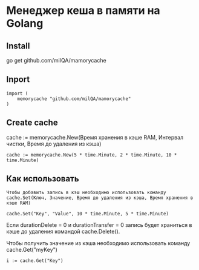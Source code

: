 # Менеджер кеша в памяти на Golang



## Install

  go get github.com/milQA/mamorycache


## Inport

	import (
		memorycache "github.com/milQA/mamorycache"
	)

## Create cache

  cache := memorycache.New(Время хранения в кэше RAM, Интервал чистки, Время до удаления из кэша)

	cache := memorycache.New(5 * time.Minute, 2 * time.Minute, 10 * time.Minute)


## Как использовать

	Чтобы добавить запись в кэш необходимо использовать команду cache.Set(Ключ, Значение, Время до удаления из кэша, Время хранения в кэше RAM)

	cache.Set("Key", "Value", 10 * time.Minute, 5 * time.Minute)

  Если durationDelete = 0 и durationTransfer = 0 запись будет храниться в кэше до удаления командой cache.Delete().

  Чтобы получить значение из кэша необходимо использовать команду cache.Get("myKey")

	i := cache.Get("Key")
